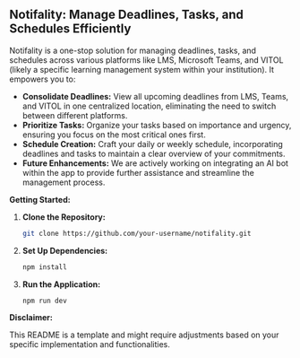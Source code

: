 ## Notifality: Manage Deadlines, Tasks, and Schedules Efficiently

Notifality is a one-stop solution for managing deadlines, tasks, and schedules across various platforms like LMS, Microsoft Teams, and VITOL (likely a specific learning management system within your institution). It empowers you to:

-   **Consolidate Deadlines:** View all upcoming deadlines from LMS, Teams, and VITOL in one centralized location, eliminating the need to switch between different platforms.
-   **Prioritize Tasks:** Organize your tasks based on importance and urgency, ensuring you focus on the most critical ones first.
-   **Schedule Creation:** Craft your daily or weekly schedule, incorporating deadlines and tasks to maintain a clear overview of your commitments.
-   **Future Enhancements:** We are actively working on integrating an AI bot within the app to provide further assistance and streamline the management process.

**Getting Started:**

1. **Clone the Repository:**
    ```bash
    git clone https://github.com/your-username/notifality.git
    ```
2. **Set Up Dependencies:**
    ```bash
    npm install
    ```
3. **Run the Application:**
    ```bash
    npm run dev
    ```

**Disclaimer:**

This README is a template and might require adjustments based on your specific implementation and functionalities.
